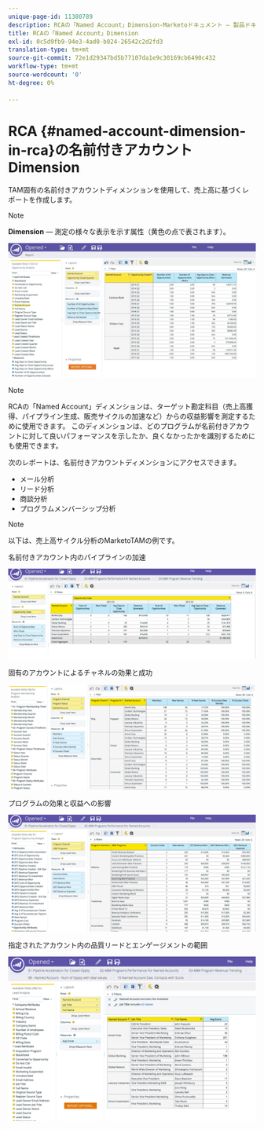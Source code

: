 ```yaml
---
unique-page-id: 11380789
description: RCAの「Named Account」Dimension-Marketoドキュメント — 製品ドキュメント
title: RCAの「Named Account」Dimension
exl-id: 0c5d9fb9-94e3-4ad0-b024-26542c2d2fd3
translation-type: tm+mt
source-git-commit: 72e1d29347bd5b77107da1e9c30169cb6490c432
workflow-type: tm+mt
source-wordcount: '0'
ht-degree: 0%

---
```


# RCA {#named-account-dimension-in-rca}の名前付きアカウントDimension

TAM固有の名前付きアカウントディメンションを使用して、売上高に基づくレポートを作成します。

>[!NOTE]
>
>**Dimension**  — 測定の様々な表示を示す属性（黄色の点で表されます）。

![](assets/one-2.png)

>[!NOTE]
>
>RCAの「Named Account」ディメンションは、ターゲット勘定科目（売上高獲得、パイプライン生成、販売サイクルの加速など）からの収益影響を測定するために使用できます。 このディメンションは、どのプログラムが名前付きアカウントに対して良いパフォーマンスを示したか、良くなかったかを識別するためにも使用できます。

次のレポートは、名前付きアカウントディメンションにアクセスできます。

* メール分析
* リード分析
* 商談分析
* プログラムメンバーシップ分析

>[!NOTE]
>
>以下は、売上高サイクル分析のMarketoTAMの例です。

名前付きアカウント内のパイプラインの加速

![](assets/two-1.png)

固有のアカウントによるチャネルの効果と成功

![](assets/three-2.png)

プログラムの効果と収益への影響

![](assets/four-3.png)

指定されたアカウント内の品質リードとエンゲージメントの範囲

![](assets/five-2.png)
